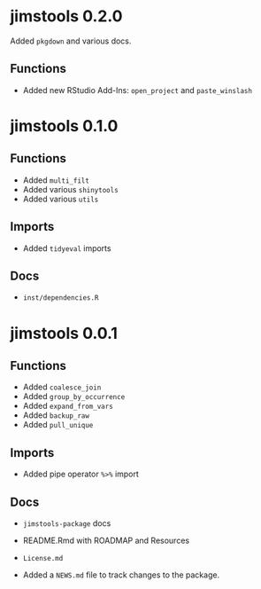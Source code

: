 # jimstools 0.2.0

Added `pkgdown` and various docs.

## Functions

* Added new RStudio Add-Ins: `open_project` and `paste_winslash`

# jimstools 0.1.0

## Functions

* Added `multi_filt`
* Added various `shinytools`
* Added various `utils`

## Imports

* Added `tidyeval` imports

## Docs

* `inst/dependencies.R`

# jimstools 0.0.1

## Functions

* Added `coalesce_join`
* Added `group_by_occurrence`
* Added `expand_from_vars`
* Added `backup_raw`
* Added `pull_unique`

## Imports

* Added pipe operator `%>%` import

## Docs

* `jimstools-package` docs
* README.Rmd with ROADMAP and Resources
* `License.md`

* Added a `NEWS.md` file to track changes to the package.
